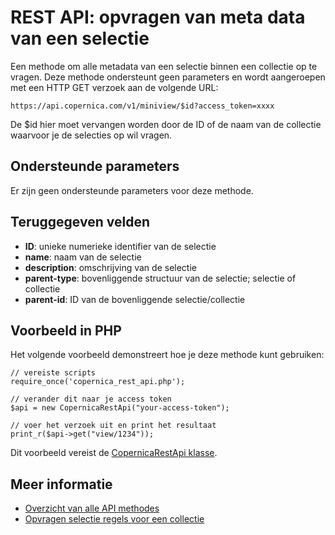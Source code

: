 # REST API: opvragen van meta data van een selectie

Een methode om alle metadata van een selectie binnen een collectie op te vragen. Deze methode ondersteunt geen parameters en wordt aangeroepen met een HTTP GET verzoek aan de volgende URL:

`https://api.copernica.com/v1/miniview/$id?access_token=xxxx`

De $id hier moet vervangen worden door de ID of de naam van de collectie waarvoor je de selecties op wil vragen.

## Ondersteunde parameters

Er zijn geen ondersteunde parameters voor deze methode.

## Teruggegeven velden

- **ID**: unieke numerieke identifier van de selectie
- **name**: naam van de selectie
- **description**: omschrijving van de selectie
- **parent-type**: bovenliggende structuur van de selectie; selectie of collectie
- **parent-id**: ID van de bovenliggende selectie/collectie

## Voorbeeld in PHP

Het volgende voorbeeld demonstreert hoe je deze methode kunt gebruiken:

	// vereiste scripts
	require_once('copernica_rest_api.php');

	// verander dit naar je access token
	$api = new CopernicaRestApi("your-access-token");

	// voer het verzoek uit en print het resultaat
	print_r($api->get("view/1234"));

Dit voorbeeld vereist de [CopernicaRestApi klasse](rest-php).

## Meer informatie

- [Overzicht van alle API methodes](rest-api)
- [Opvragen selectie regels voor een collectie](./rest-get-miniview-rules)
